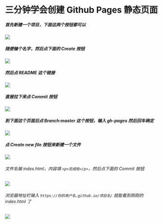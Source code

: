 # 三分钟学会创建 Github Pages 静态页面

##### 首先新建一个项目，下面这两个按钮都可以
![](http://wx2.sinaimg.cn/large/74b2e718gy1fnjx4ipu5dj20mo0chn02.jpg)

##### 随便输个名字，然后点下面的 Create 按钮
![](http://wx2.sinaimg.cn/large/74b2e718gy1fnjx4lvrr2j20kk0gfwff.jpg)

##### 然后点 README 这个链接
![](http://wx2.sinaimg.cn/large/74b2e718gy1fnjx4oldg3j20k20cdjs8.jpg)

##### 直接拉下来点 Commit 按钮
![](http://wx3.sinaimg.cn/large/74b2e718gy1fnjx4r4hysj20ht0b174d.jpg)

##### 到下面这个页面后点 Branch:master 这个按钮，输入 gh-pages 然后回车确定
![](http://wx4.sinaimg.cn/large/74b2e718gy1fnjx4u61f2j20kz0cx3yy.jpg)

##### 点 Create new file 按钮来新建一个文件
![](http://wx4.sinaimg.cn/large/74b2e718gy1fnjx5g320oj20ov0bpq3b.jpg)

###### 文件名输 index.html，内容填 `<p>完成啦</p>`，然后点下面的 Commit 按钮
![](http://wx1.sinaimg.cn/large/74b2e718gy1fnjx5iiko2j20lf0dgjro.jpg)

###### 浏览器地址栏输入 `https://你的用户名.github.io/项目名/` 就能看到刚刚的 index.html 了
![](http://wx1.sinaimg.cn/large/74b2e718gy1fnjx5o1mtpj20eb095gln.jpg)
